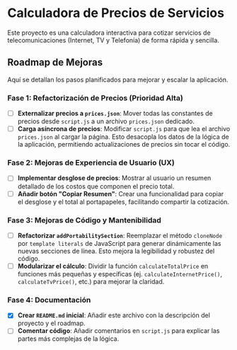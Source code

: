 # Calculadora de Precios de Servicios

Este proyecto es una calculadora interactiva para cotizar servicios de telecomunicaciones (Internet, TV y Telefonía) de forma rápida y sencilla.

## Roadmap de Mejoras

Aquí se detallan los pasos planificados para mejorar y escalar la aplicación.

### Fase 1: Refactorización de Precios (Prioridad Alta)

-   [ ] **Externalizar precios a `prices.json`**: Mover todas las constantes de precios desde `script.js` a un archivo `prices.json` dedicado.
-   [ ] **Carga asíncrona de precios**: Modificar `script.js` para que lea el archivo `prices.json` al cargar la página. Esto desacopla los datos de la lógica de la aplicación, permitiendo actualizaciones de precios sin tocar el código.

### Fase 2: Mejoras de Experiencia de Usuario (UX)

-   [ ] **Implementar desglose de precios**: Mostrar al usuario un resumen detallado de los costos que componen el precio total.
-   [ ] **Añadir botón "Copiar Resumen"**: Crear una funcionalidad para copiar el desglose y el total al portapapeles, facilitando compartir la cotización.

### Fase 3: Mejoras de Código y Mantenibilidad

-   [ ] **Refactorizar `addPortabilitySection`**: Reemplazar el método `cloneNode` por `template literals` de JavaScript para generar dinámicamente las nuevas secciones de línea. Esto mejora la legibilidad y robustez del código.
-   [ ] **Modularizar el cálculo**: Dividir la función `calculateTotalPrice` en funciones más pequeñas y específicas (ej. `calculateInternetPrice()`, `calculateTvPrice()`, etc.) para mejorar la claridad.

### Fase 4: Documentación

-   [x] **Crear `README.md` inicial**: Añadir este archivo con la descripción del proyecto y el roadmap.
-   [ ] **Comentar código**: Añadir comentarios en `script.js` para explicar las partes más complejas de la lógica.
